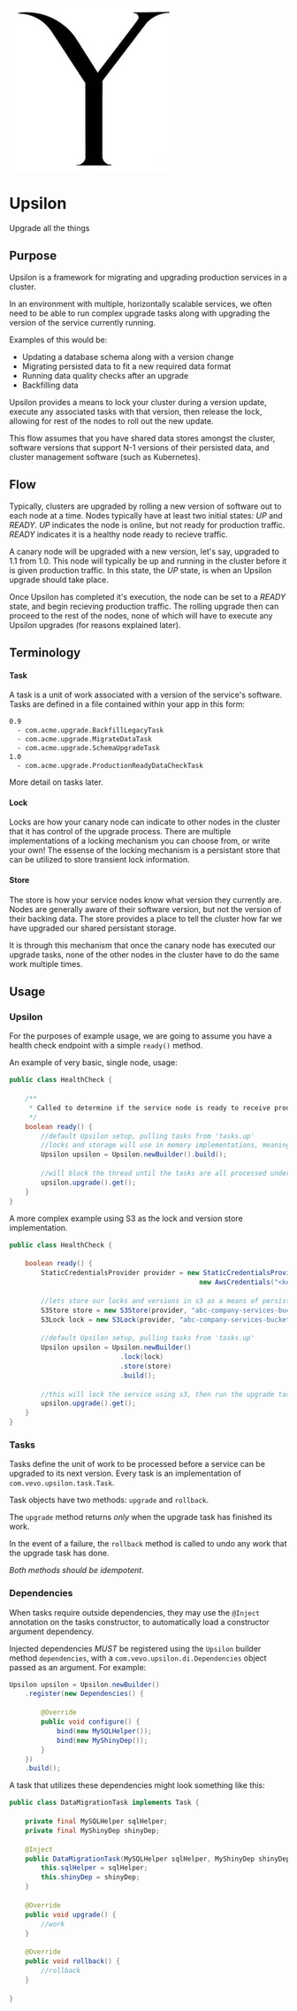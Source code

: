 ![logo.up](upsilon.jpg)

# Upsilon
Upgrade all the things

## Purpose
Upsilon is a framework for migrating and upgrading production services in a cluster.

In an environment with multiple, horizontally scalable services, we often
need to be able to run complex upgrade tasks along with upgrading the version
of the service currently running.

Examples of this would be:
* Updating a database schema along with a version change
* Migrating persisted data to fit a new required data format
* Running data quality checks after an upgrade
* Backfilling data

Upsilon provides a means to lock your cluster during a version update,
execute any associated tasks with that version, then release the lock,
allowing for rest of the nodes to roll out the new update.

This flow assumes that you have shared data stores amongst the cluster,
software versions that support N-1 versions of their persisted data, and
cluster management software (such as Kubernetes).

## Flow
Typically, clusters are upgraded by rolling a new version of software out to
each node at a time.  Nodes typically have at least two initial states: *UP* and *READY*.
*UP* indicates the node is online, but not ready for production traffic.  *READY* indicates it is
a healthy node ready to recieve traffic.

A canary node will be upgraded with a new version, let's say, upgraded to 1.1 from 1.0.
This node will typically be up and running in the cluster before it is given production traffic.
In this state, the *UP* state, is when an Upsilon upgrade should take place.

Once Upsilon has completed it's execution, the node can be set to a *READY* state, and begin recieving production traffic.
The rolling upgrade then can proceed to the rest of the nodes, none of which will have to execute any Upsilon upgrades (for reasons explained later).

## Terminology
#### Task
A task is a unit of work associated with a version of the service's software.
Tasks are defined in a file contained within your app in this form:
```
0.9
  - com.acme.upgrade.BackfillLegacyTask
  - com.acme.upgrade.MigrateDataTask
  - com.acme.upgrade.SchemaUpgradeTask
1.0
  - com.acme.upgrade.ProductionReadyDataCheckTask
```
More detail on tasks later.

#### Lock
Locks are how your canary node can indicate to other nodes in the cluster that it
has control of the upgrade process.  There are multiple implementations of a locking mechanism you
can choose from, or write your own!  The essense of the locking mechanism is a persistant store that
can be utilized to store transient lock information.

#### Store
The store is how your service nodes know what version they currently are.  Nodes are generally aware
of their software version, but not the version of their backing data.  The store provides a place
to tell the cluster how far we have upgraded our shared persistant storage.

It is through this mechanism that once the canary node has executed our upgrade tasks, none of the other
nodes in the cluster have to do the same work multiple times.

## Usage
### Upsilon
For the purposes of example usage, we are going to assume you have a health check
endpoint with a simple `ready()` method.

An example of very basic, single node, usage:

```java
public class HealthCheck {

    /**
     * Called to determine if the service node is ready to receive production traffic
     */
    boolean ready() {
        //default Upsilon setup, pulling tasks from 'tasks.up'
        //locks and storage will use in memory implementations, meaning no versions will be persisted
        Upsilon upsilon = Upsilon.newBuilder().build();

        //will block the thread until the tasks are all processed under
        upsilon.upgrade().get();
    }
}
```

A more complex example using S3 as the lock and version store implementation.

```java
public class HealthCheck {

    boolean ready() {
        StaticCredentialsProvider provider = new StaticCredentialsProvider(
                                                new AwsCredentials("<key>", "<secret>"));

        //lets store our locks and versions in s3 as a means of persistance
        S3Store store = new S3Store(provider, "abc-company-services-bucket", "myservice.version");
        S3Lock lock = new S3Lock(provider, "abc-company-services-bucket", "myservice.lock");

        //default Upsilon setup, pulling tasks from 'tasks.up'
        Upsilon upsilon = Upsilon.newBuilder()
                            .lock(lock)
                            .store(store)
                            .build();

        //this will lock the service using s3, then run the upgrade tasks, updating the version in s3 to the newest
        upsilon.upgrade().get();
    }
}
```

### Tasks
Tasks define the unit of work to be processed before a service can be upgraded
to its next version. Every task is an implementation of `com.vevo.upsilon.task.Task`.

Task objects have two methods: `upgrade` and `rollback`.

The `upgrade` method returns _only_ when the upgrade task has finished
its work.

In the event of a failure, the `rollback` method is called to undo
any work that the upgrade task has done.

*Both methods should be idempotent*.

### Dependencies
When tasks require outside dependencies, they may use the `@Inject` annotation
on the tasks constructor, to automatically load a constructor argument dependency.

Injected dependencies _MUST_ be registered using the `Upsilon` builder method `dependencies`,
with a `com.vevo.upsilon.di.Dependencies` object passed as an argument.  For example:

```java
Upsilon upsilon = Upsilon.newBuilder()
    .register(new Dependencies() {

        @Override
        public void configure() {
            bind(new MySQLHelper());
            bind(new MyShinyDep());
        }
    })
    .build();
```

A task that utilizes these dependencies might look something like this:
```java
public class DataMigrationTask implements Task {

    private final MySQLHelper sqlHelper;
    private final MyShinyDep shinyDep;

    @Inject
    public DataMigrationTask(MySQLHelper sqlHelper, MyShinyDep shinyDep) {
        this.sqlHelper = sqlHelper;
        this.shinyDep = shinyDep;
    }

    @Override
    public void upgrade() {
        //work
    }

    @Override
    public void rollback() {
        //rollback
    }

}
```